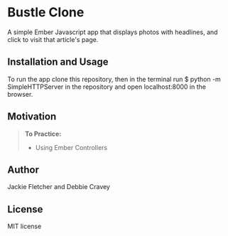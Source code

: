 Bustle Clone
==============

A simple Ember Javascript app that displays photos with headlines, and click to visit that article's page. 

Installation and Usage
------------
To run the app clone this repository, then in the terminal run $ python -m SimpleHTTPServer in the repository and open localhost:8000 in the browser.

Motivation
--------
> **To Practice:**
>- Using Ember Controllers

Author
------
Jackie Fletcher and Debbie Cravey

License
-------
MIT license
